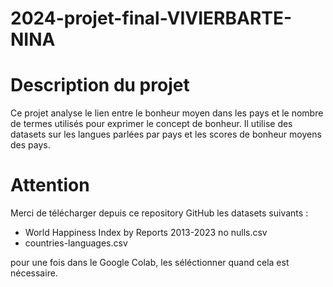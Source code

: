 # 2024-projet-final-VIVIERBARTE-NINA

# Description du projet

Ce projet analyse le lien entre le bonheur moyen dans les pays et le nombre de termes utilisés pour exprimer le concept de bonheur. Il utilise des datasets sur les langues parlées par pays et les scores de bonheur moyens des pays.

# Attention
Merci de télécharger depuis ce repository GitHub les datasets suivants : 
- World Happiness Index by Reports 2013-2023 no nulls.csv
- countries-languages.csv
  
pour une fois dans le Google Colab, les séléctionner quand cela est nécessaire. 
